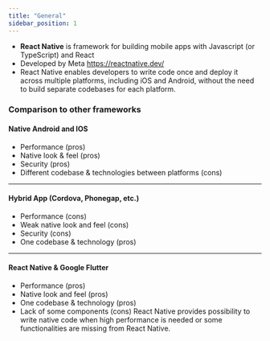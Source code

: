 ```yaml
---
title: "General"
sidebar_position: 1
---
```

- **React Native** is framework for building mobile apps with Javascript (or TypeScript) and React
- Developed by Meta https://reactnative.dev/
- React Native enables developers to write code once and deploy it across multiple platforms, including iOS and Android, without the need to build separate codebases for each platform.

### Comparison to other frameworks

#### Native Android and IOS
- Performance (pros)
- Native look & feel (pros)
- Security (pros)
- Different codebase & technologies between platforms (cons)
---
#### Hybrid App (Cordova, Phonegap, etc.)

- Performance (cons)
- Weak native look and feel (cons)
- Security (cons)
- One codebase & technology (pros)
---
#### React Native & Google Flutter
- Performance (pros)
- Native look and feel (pros)
- One codebase & technology (pros)
- Lack of some components (cons)
React Native provides possibility to write native code when high performance is needed or some functionalities are missing from React Native.

